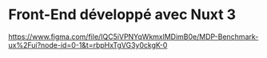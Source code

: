 # Front-End développé avec Nuxt 3

https://www.figma.com/file/IQC5iVPNYqWkmxlMDimB0e/MDP-Benchmark-ux%2Fui?node-id=0-1&t=rbpHxTgVG3y0ckgK-0

<!-- # Nuxt 3 Minimal Starter

Look at the [Nuxt 3 documentation](https://nuxt.com/docs/getting-started/introduction) to learn more.

## Setup

Make sure to install the dependencies:

```bash
# yarn
yarn install

# npm
npm install

# pnpm
pnpm install
```

## Development Server

Start the development server on `http://localhost:3000`

```bash
npm run dev
```

## Production

Build the application for production:

```bash
npm run build
```

Locally preview production build:

```bash
npm run preview
```

Check out the [deployment documentation](https://nuxt.com/docs/getting-started/deployment) for more information. -->
